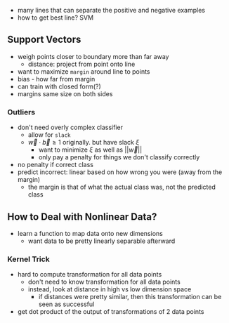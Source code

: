 - many lines that can separate the positive and negative examples
- how to get best line? SVM
## Support Vectors
- weigh points closer to boundary more than far away
	- distance: project from point onto line
- want to maximize `margin` around line to points
- bias - how far from margin
- can train with closed form(?)
- margins same size on both sides
### Outliers
- don't need overly complex classifier
	- allow for `slack`
	- $\vec{w} \cdot \vec{b} \geq 1$ originally. but have slack $\xi$ 
		- want to minimize $\xi$ as well as $||\vec{w}||$ 
		- only pay a penalty for things we don't classify correctly
- no penalty if correct class
- predict incorrect: linear based on how wrong you were (away from the margin)
	- the margin is that of what the actual class was, not the predicted class

## How to Deal with Nonlinear Data?
 - learn a function to map data onto new dimensions
	 - want data to be pretty linearly separable afterward
### Kernel Trick
- hard to compute transformation for all data points
	- don't need to know transformation for all data points
	- instead, look at distance in high vs low dimension space
		- if distances were pretty similar, then this transformation can be seen as successful
- get dot product of the output of transformations of 2 data points